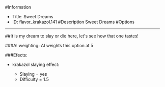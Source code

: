 #Information
 - Title: Sweet Dreams
 - ID: flavor_krakazol.141
#Description
Sweet Dreams
#Options

___
##It is my dream to slay or die here, let's see how that one tastes!

###AI weighting:
AI weights this option at 5


###Efects:<ul><li>krakazol slaying effect:</li><ul><li>Slaying = yes</li><li>Difficulty = 1.5</li></ul></ul>
